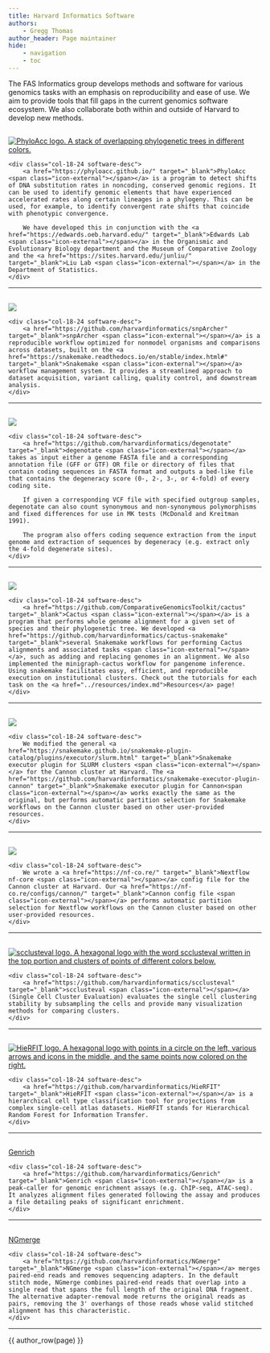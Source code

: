 ```yaml
---
title: Harvard Informatics Software
authors:
    - Gregg Thomas
author_header: Page maintainer
hide:
    - navigation
    - toc
---
```


<style>
    .md-nav__icon.md-icon {
        display: none;
    }
    /* Hides the menu icon for the toc in the mobile nav sidebar */
    li.md-nav__item.md-nav__item--active nav.md-nav.md-nav--secondary {
        display: none;
    }
    /* Necessary to hide the pop-up table of contents on clicking the same-page link in
    mobile nav sidebar */
</style>

The FAS Informatics group develops methods and software for various genomics tasks with an emphasis on reproducibility and ease of use. We aim to provide tools that fill gaps in the current genomics software ecosystem. We also collaborate both within and outside of Harvard to develop new methods.

## 
<div class="row software-cont">
    <div class="col-6-24 software-logo-cont">
        <div class="inner-container">
            <a href="https://phyloacc.github.io/" target="_blank">
                <img class="software-logo" src="../img/software-logos/phyloacc-link-logo.png" alt="PhyloAcc logo. A stack of overlapping phylogenetic trees in different colors.">
            </a>
        </div>
    </div>

    <div class="col-18-24 software-desc">
        <a href="https://phyloacc.github.io/" target="_blank">PhyloAcc <span class="icon-external"></span></a> is a program to detect shifts of DNA substitution rates in noncoding, conserved genomic regions. It can be used to identify genomic elements that have experienced accelerated rates along certain lineages in a phylogeny. This can be used, for example, to identify convergent rate shifts that coincide with phenotypic convergence. 

        We have developed this in conjunction with the <a href="https://edwards.oeb.harvard.edu/" target="_blank">Edwards Lab <span class="icon-external"></span></a> in the Organismic and Evolutionary Biology department and the Museum of Comparative Zoology and the <a href="https://sites.harvard.edu/junliu/" target="_blank">Liu Lab <span class="icon-external"></span></a> in the Department of Statistics.
    </div>
</div>

---

##
<div class="row software-cont">
    <div class="col-6-24 software-logo-cont">
        <a href="https://github.com/harvardinformatics/snpArcher" target="_blank" alt="SNP Archer logo. A logo that spells out SNP in large letters and the word Archer below. The S is styled as an abstract snake logo in the style of Snakemake and the P is crossed by an image of an arrow and a bowstring, making it look like a drawn bow and arrow. There is a small image of a bird atop the S.">
            <img class="software-logo" src="../img/software-logos/snparcher-link-logo.png">
        </a>
    </div>

    <div class="col-18-24 software-desc">
        <a href="https://github.com/harvardinformatics/snpArcher" target="_blank">snpArcher <span class="icon-external"></span></a> is a reproducible workflow optimized for nonmodel organisms and comparisons across datasets, built on the <a href="https://snakemake.readthedocs.io/en/stable/index.html#" target="_blank">Snakemake <span class="icon-external"></span></a> workflow management system. It provides a streamlined approach to dataset acquisition, variant calling, quality control, and downstream analysis.
    </div>

</div>

---

##
<div class="row software-cont">
    <div class="col-6-24 software-logo-cont">
        <a href="https://github.com/harvardinformatics/degenotate" target="_blank" alt="degenotate logo. A square logo with with the word degenotate written, a sequence of numbers and letters below it, and a representation of DNA below that.">
            <img class="software-logo" src="../img/software-logos/degenotate-link-logo.png">
        </a>
    </div>

    <div class="col-18-24 software-desc">
        <a href="https://github.com/harvardinformatics/degenotate" target="_blank">degenotate <span class="icon-external"></span></a> takes as input either a genome FASTA file and a corresponding annotation file (GFF or GTF) OR file or directory of files that contain coding sequences in FASTA format and outputs a bed-like file that contains the degeneracy score (0-, 2-, 3-, or 4-fold) of every coding site.

        If given a corresponding VCF file with specified outgroup samples, degenotate can also count synonymous and non-synonymous polymorphisms and fixed differences for use in MK tests (McDonald and Kreitman 1991).

        The program also offers coding sequence extraction from the input genome and extraction of sequences by degeneracy (e.g. extract only the 4-fold degenerate sites).
    </div>
</div>

---

##
<div class="row software-cont">
    <div class="col-6-24 software-logo-cont">
        <a href="https://github.com/harvardinformatics/cactus-snakemake" target="_blank" alt="Cactus snakemake logo. A cartoon cactus in between some small piles of sand with the Snakmake logo, which is a stylized snake that is curled into an S shape, peeking out from the right side of the cactus.">
            <img class="software-logo" src="../img/software-logos/cactus-snakemake-hex.png">
        </a>
    </div>

    <div class="col-18-24 software-desc">
        <a href="https://github.com/ComparativeGenomicsToolkit/cactus" target="_blank">Cactus <span class="icon-external"></span></a> is a program that performs whole genome alignment for a given set of species and their phylogenetic tree. We developed <a href="https://github.com/harvardinformatics/cactus-snakemake" target="_blank">several Snakemake workflows for performing Cactus alignments and associated tasks <span class="icon-external"></span></a>, such as adding and replacing genomes in an alignment. We also implemented the minigraph-cactus workflow for pangenome inference. Using snakemake facilitates easy, efficient, and reproducible execution on institutional clusters. Check out the tutorials for each task on the <a href="../resources/index.md">Resources</a> page!
    </div>
</div>

---

##
<div class="row software-cont">
    <div class="col-6-24 software-logo-cont">
        <a href="https://github.com/harvardinformatics/snakemake-executor-plugin-cannon" target="_blank" alt="Snakemake cannon plugin logo. The FAS Informatics logo on the left, which is 3 vertical rectangular polygons of different height, some sides colored red and other left white. The Snakmake logo is on the right,  which is a stylized snake that is curled into an S shape.">
            <img class="software-logo" src="../img/software-logos/cannon-snakemake.png">
        </a>
    </div>

    <div class="col-18-24 software-desc">
        We modified the general <a href="https://snakemake.github.io/snakemake-plugin-catalog/plugins/executor/slurm.html" target="_blank">Snakemake executor plugin for SLURM clusters <span class="icon-external"></span></a> for the Cannon cluster at Harvard. The <a href="https://github.com/harvardinformatics/snakemake-executor-plugin-cannon" target="_blank">Snakemake executor plugin for Cannon<span class="icon-external"></span></a> works exactly the same as the original, but performs automatic partition selection for Snakemake workflows on the Cannon cluster based on other user-provided resources.
    </div>
</div>

---

##
<div class="row software-cont">
    <div class="col-6-24 software-logo-cont">
        <a href="https://nf-co.re/configs/cannon/" target="_blank" alt="nf-core cannon config logo. The FAS Informatics logo on the left, which is 3 vertical rectangular polygons of different height, some sides colored red and other left white. The nf-core logo is on the right, which is a green apple core with a stem on top.">
            <img class="software-logo" src="../img/software-logos/cannon-nf-core.png">
        </a>
    </div>

    <div class="col-18-24 software-desc">
        We wrote a <a href="https://nf-co.re/" target="_blank">Nextflow nf-core <span class="icon-external"></span></a> config file for the Cannon cluster at Harvard. Our <a href="https://nf-co.re/configs/cannon/" target="_blank">Cannon config file <span class="icon-external"></span></a> performs automatic partition selection for Nextflow workflows on the Cannon cluster based on other user-provided resources.
    </div>
</div>

---

##
<div class="row software-cont">
    <div class="col-6-24 software-logo-cont">
        <a href="https://github.com/harvardinformatics/scclusteval" target="_blank">
            <img class="software-logo" src="../img/software-logos/scclusteval-link-logo.png" alt="scclusteval logo. A hexagonal logo with the word scclusteval written in the top portion and clusters of points of different colors below.">
        </a>
    </div>

    <div class="col-18-24 software-desc">
        <a href="https://github.com/harvardinformatics/scclusteval" target="_blank">scclusteval <span class="icon-external"></span></a> (Single Cell Cluster Evaluation) evaluates the single cell clustering stability by subsampling the cells and provide many visualization methods for comparing clusters.
    </div>
</div>

---

##
<div class="row software-cont">
    <div class="col-6-24 software-logo-cont">
        <a href="https://github.com/harvardinformatics/HieRFIT" target="_blank">
            <img class="software-logo" src="../img/software-logos/hierfit-link-logo.png" alt="HieRFIT logo. A hexagonal logo with points in a circle on the left, various arrows and icons in the middle, and the same points now colored on the right.">
        </a>
    </div>

    <div class="col-18-24 software-desc">
        <a href="https://github.com/harvardinformatics/HieRFIT" target="_blank">HieRFIT <span class="icon-external"></span></a> is a hierarchical cell type classification tool for projections from complex single-cell atlas datasets. HieRFIT stands for Hierarchical Random Forest for Information Transfer.
    </div>
</div>

---

##
<div class="row software-cont">
    <div class="col-6-24 software-title-cont">
        <div class="software-title">
            <a href="https://github.com/harvardinformatics/Genrich" target="_blank">Genrich</a>
        </div>
    </div>

    <div class="col-18-24 software-desc">
        <a href="https://github.com/harvardinformatics/Genrich" target="_blank">Genrich <span class="icon-external"></span></a> is a peak-caller for genomic enrichment assays (e.g. ChIP-seq, ATAC-seq). It analyzes alignment files generated following the assay and produces a file detailing peaks of significant enrichment.
    </div>
</div>

---

##
<div class="row software-cont">
    <div class="col-6-24 software-title-cont">
        <div class="software-title">
            <a href="https://github.com/harvardinformatics/NGmerge" target="_blank">NGmerge</a>
        </div>
    </div>

    <div class="col-18-24 software-desc">
        <a href="https://github.com/harvardinformatics/NGmerge" target="_blank">NGmerge <span class="icon-external"></span></a> merges paired-end reads and removes sequencing adapters. In the default stitch mode, NGmerge combines paired-end reads that overlap into a single read that spans the full length of the original DNA fragment. The alternative adapter-removal mode returns the original reads as pairs, removing the 3' overhangs of those reads whose valid stitched alignment has this characteristic.
    </div>
</div>

---

{{ author_row(page) }}

